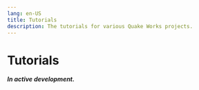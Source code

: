 ```yaml
---
lang: en-US
title: Tutorials
description: The tutorials for various Quake Works projects.
---
```


# Tutorials

***In active development.***